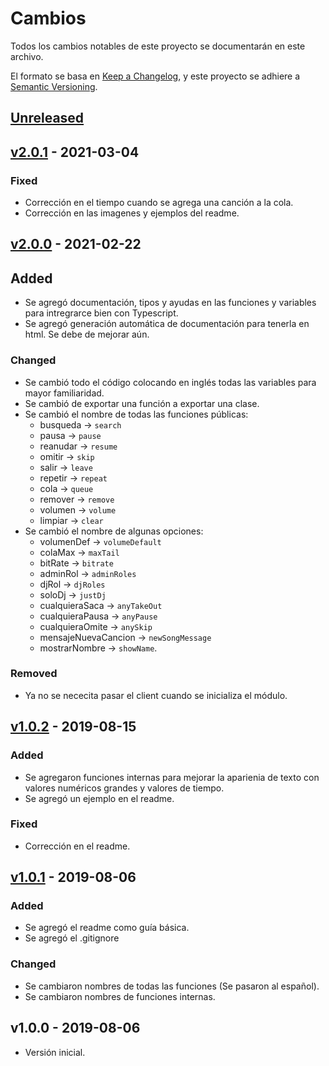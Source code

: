 # Cambios

Todos los cambios notables de este proyecto se documentarán en este archivo.

El formato se basa en [Keep a Changelog](https://keepachangelog.com/en/1.0.0/),
y este proyecto se adhiere a [Semantic Versioning](https://semver.org/spec/v2.0.0.html).

## [Unreleased]

## [v2.0.1] - 2021-03-04

### Fixed

- Corrección en el tiempo cuando se agrega una canción a la cola.
- Corrección en las imagenes y ejemplos del readme.

## [v2.0.0] - 2021-02-22

## Added

- Se agregó documentación, tipos y ayudas en las funciones y variables para intregrarce bien con Typescript.
- Se agregó generación automática de documentación para tenerla en html. Se debe de mejorar aún.

### Changed

- Se cambió todo el código colocando en inglés todas las variables para mayor familiaridad.
- Se cambió de exportar una función a exportar una clase.
- Se cambió el nombre de todas las funciones públicas:
  - busqueda -> `search`
  - pausa -> `pause`
  - reanudar -> `resume`
  - omitir -> `skip`
  - salir -> `leave`
  - repetir -> `repeat`
  - cola -> `queue`
  - remover -> `remove`
  - volumen -> `volume`
  - limpiar -> `clear`
- Se cambió el nombre de algunas opciones:
  - volumenDef -> `volumeDefault`
  - colaMax -> `maxTail`
  - bitRate -> `bitrate`
  - adminRol -> `adminRoles`
  - djRol -> `djRoles`
  - soloDj -> `justDj`
  - cualquieraSaca -> `anyTakeOut`
  - cualquieraPausa -> `anyPause`
  - cualquieraOmite -> `anySkip`
  - mensajeNuevaCancion -> `newSongMessage`
  - mostrarNombre -> `showName`.

### Removed

- Ya no se nececita pasar el client cuando se inicializa el módulo.

## [v1.0.2] - 2019-08-15

### Added

- Se agregaron funciones internas para mejorar la aparienia de texto con valores numéricos grandes y valores de tiempo.
- Se agregó un ejemplo en el readme.

### Fixed

- Corrección en el readme.

## [v1.0.1] - 2019-08-06

### Added

- Se agregó el readme como guía básica.
- Se agregó el .gitignore

### Changed

- Se cambiaron nombres de todas las funciones (Se pasaron al español).
- Se cambiaron nombres de funciones internas.

## v1.0.0 - 2019-08-06

- Versión inicial.

[unreleased]: https://github.com/StarArmyDev/starmusic/compare/v2.0.0...HEAD
[v1.0.1]: https://github.com/StarArmyDev/starmusic/compare/v1.0.0...v1.0.1
[v1.0.2]: https://github.com/StarArmyDev/starmusic/compare/v1.0.1...v1.0.2
[v2.0.0]: https://github.com/StarArmyDev/starmusic/compare/v1.0.2...v2.0.0
[v2.0.1]: https://github.com/StarArmyDev/starmusic/compare/v2.0.0...v2.0.1
